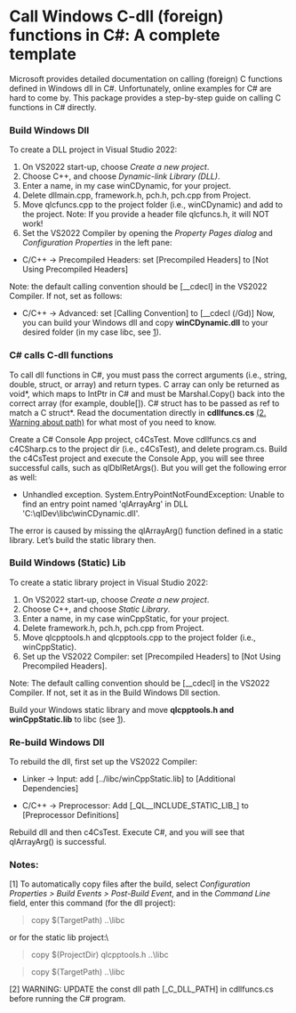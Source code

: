 # Call Windows C-dll (foreign) functions in C#: A complete template
Microsoft provides detailed documentation on calling (foreign) C functions defined in Windows dll in C#. Unfortunately, online examples for C# are hard to come by. This package provides a step-by-step guide on calling C functions in C# directly.

### Build Windows Dll
To create a DLL project in Visual Studio 2022:
1.	On VS2022 start-up, choose *Create a new project*.
2.	Choose C++, and choose *Dynamic-link Library (DLL)*.
3.	Enter a name, in my case winCDynamic, for your project.
4.	Delete dllmain.cpp, framework.h, pch.h, pch.cpp from Project.
5.	Move qlcfuncs.cpp to the project folder (i.e., winCDynamic) and add to the project. Note: If you provide a header file qlcfuncs.h, it will NOT work!
6.	Set the VS2022 Compiler by opening the *Property Pages dialog* and *Configuration Properties* in the left pane:
- C/C++ -> Precompiled Headers: 
set [Precompiled Headers] to [Not Using Precompiled Headers]

Note: the default calling convention should be [__cdecl] in the VS2022 Compiler. If not, set as follows:
- C/C++ -> Advanced: 
		set [Calling Convention] to [__cdecl (/Gd)]
Now, you can build your Windows dll and copy **winCDynamic.dll** to your desired folder (in my case libc, see [1](#notes)).

### C# calls C-dll functions
To call dll functions in C#, you must pass the correct arguments (i.e., string, double, struct, or array) and return types. C array can only be returned as void*, which maps to IntPtr in C# and must be Marshal.Copy() back into the correct array (for example, double[]). C# struct has to be passed as ref to match a C struct*. Read the documentation directly in **cdllfuncs.cs** [(2. Warning about path)](#notes) for what most of you need to know.

Create a C# Console App project, c4CsTest. Move cdllfuncs.cs and c4CSharp.cs to the project dir (i.e., c4CsTest), and delete program.cs. Build the c4CsTest project and execute the Console App, you will see three successful calls, such as qlDblRetArgs(). But you will get the following error as well:

- Unhandled exception. System.EntryPointNotFoundException: Unable to find an entry point named 'qlArrayArg' in DLL 'C:\qlDev\libc\winCDynamic.dll'.

The error is caused by missing the qlArrayArg() function defined in a static library. Let’s build the static library then.

### Build Windows (Static) Lib
To create a static library project in Visual Studio 2022:
1.	On VS2022 start-up, choose *Create a new project*.
2.	Choose C++, and choose *Static Library*.
3.	Enter a name, in my case winCppStatic, for your project.
4.	Delete framework.h, pch.h, pch.cpp from Project.
5.	Move qlcpptools.h and qlcpptools.cpp to the project folder (i.e., winCppStatic).
6.	Set up the VS2022 Compiler:	set [Precompiled Headers] to [Not Using Precompiled Headers].
   
Note: The default calling convention should be [__cdecl] in the VS2022 Compiler. If not, set it as in the Build Windows Dll section.

Build your Windows static library and move **qlcpptools.h and winCppStatic.lib** to libc (see [1](#notes)).

### Re-build Windows Dll
To rebuild the dll, first set up the VS2022 Compiler:
- Linker -> Input: 
add [../libc/winCppStatic.lib] to [Additional Dependencies]

- C/C++ -> Preprocessor: 
Add [\_QL__INCLUDE_STATIC_LIB_] to [Preprocessor Definitions]

Rebuild dll and then c4CsTest. Execute C#, and you will see that qlArrayArg() is successful.

### Notes:
[1] To automatically copy files after the build, select *Configuration Properties > Build Events > Post-Build Event*, and in the *Command Line* field, enter this command (for the dll project):
> copy $(TargetPath)  ..\\libc

or for the static lib project:\
> copy $(ProjectDir) qlcpptools.h ..\\libc

> copy $(TargetPath) ..\\libc

[2] WARNING: UPDATE the const dll path  [_C_DLL_PATH] in cdllfuncs.cs before running the C# program.
